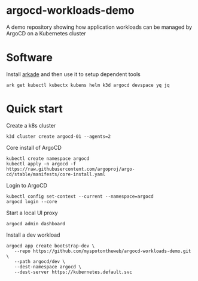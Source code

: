 # argocd-workloads-demo

A demo repository showing how application workloads can be managed by ArgoCD on a Kubernetes cluster

# Software

Install [arkade](https://arkade.dev) and then use it to setup dependent tools

```
ark get kubectl kubectx kubens helm k3d argocd devspace yq jq
```

# Quick start

Create a k8s cluster

```
k3d cluster create argocd-01 --agents=2
```

Core install of ArgoCD

```
kubectl create namespace argocd
kubectl apply -n argocd -f https://raw.githubusercontent.com/argoproj/argo-cd/stable/manifests/core-install.yaml
```

Login to ArgoCD

```
kubectl config set-context --current --namespace=argocd
argocd login --core
```

Start a local UI proxy

```
argocd admin dashboard
```

Install a dev workload

```
argocd app create bootstrap-dev \
   --repo https://github.com/myspotontheweb/argocd-workloads-demo.git \
   --path argocd/dev \
   --dest-namespace argocd \
   --dest-server https://kubernetes.default.svc
```